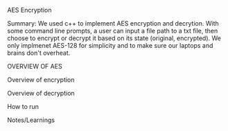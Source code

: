 AES Encryption 

Summary: We used c++ to implement AES encryption and decrytion. With some command line prompts, a user can input a file path to a txt file,
then choose to encrypt or decrypt it based on its state (original, encrypted). We only implmenet AES-128 for simplicity and to make sure our laptops and brains don't overheat. 



OVERVIEW OF AES 

Overview of encryption 

Overview of decryption 

How to run 

Notes/Learnings 

